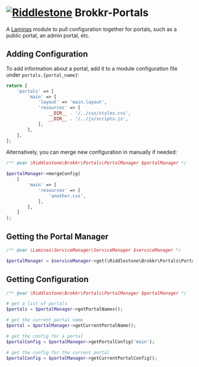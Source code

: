 # [![Riddlestone](https://avatars0.githubusercontent.com/u/57593244?s=30&v=4)](https://github.com/riddlestone) Brokkr-Portals

A [Laminas](https://github.com/laminas) module to pull configuration together for portals, such as a public portal, an admin portal, etc.

## Adding Configuration

To add information about a portal, add it to a module configuration file under `portals.{portal_name}`:

```php
return [
    'portals' => [
        'main' => [
            'layout' => 'main.layout',
            'resources' => [
                __DIR__ . '/../css/styles.css',
                __DIR__ . '/../js/scripts.js',
            ],
        ],
    ],
];
```

Alternatively, you can merge new configuration in manually if needed:

```php
/** @var \Riddlestone\Brokkr\Portals\PortalManager $portalManager */

$portalManager->mergeConfig(
    [
        'main' => [
            'resources' => [
                'another.css',
            ],
        ],
    ]
);
```

## Getting the Portal Manager
```php
/** @var \Laminas\ServiceManager\ServiceManager $serviceManager */

$portalManager = $serviceManager->get(\Riddlestone\Brokkr\Portals\PortalManager::class);
```

## Getting Configuration

```php
/** @var \Riddlestone\Brokkr\Portals\PortalManager $portalManager */

# get a list of portals
$portals = $portalManager->getPortalNames();

# get the current portal name
$portal = $portalManager->getCurrentPortalName();

# get the config for a portal
$portalConfig = $portalManager->getPortalConfig('main');

# get the config for the current portal
$portalConfig = $portalManager->getCurrentPortalConfig();
```
